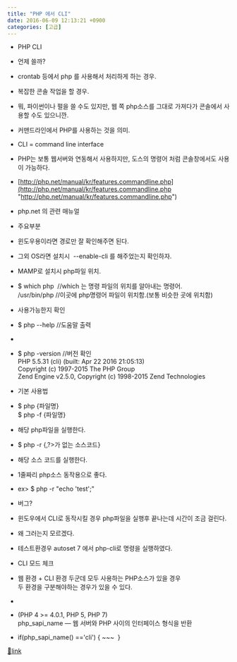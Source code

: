 ```yaml
---
title: "PHP 에서 CLI"
date: 2016-06-09 12:13:21 +0900
categories: [고급]
---
```


- PHP CLI
- 언제 쓸까?
- crontab 등에서 php 를 사용해서 처리하게 하는 경우.
- 복잡한 콘솔 작업을 할 경우.
- 뭐, 파이썬이나 펄을 쓸 수도 있지만, 웹 쪽 php소스를 그대로 가져다가 콘솔에서 사용할 수도 있으니깐.


- 커맨드라인에서 PHP를 사용하는 것을 의미.
- CLI = command line interface
- PHP는 보통 웹서버와 연동해서 사용하지만, 도스의 명령어 처럼 콘솔창에서도 사용이 가능하다.

- [http://php.net/manual/kr/features.commandline.php](http://php.net/manual/kr/features.commandline.php "http://php.net/manual/kr/features.commandline.php")
- php.net 의 관련 매뉴얼
- 주요부분 
- 윈도우용이라면 경로만 잘 확인해주면 된다.
- 그외 OS라면 설치시  --enable-cli 를 해주었는지 확인하자.
- MAMP로 설치시 php파일 위치.
- $ which php  //which 는 명령 파일의 위치를 알아내는 명령어.  
/usr/bin/php //이곳에 php명령어 파일이 위치함.(보통 비슷한 곳에 위치함)




- 사용가능한지 확인
- $ php --help //도움말 출력
- 
- $ php -version //버전 확인  
PHP 5.5.31 (cli) (built: Apr 22 2016 21:05:13)  
Copyright (c) 1997-2015 The PHP Group  
Zend Engine v2.5.0, Copyright (c) 1998-2015 Zend Technologies

- 기본 사용법
- $ php {파일명}   
$ php -f {파일명} 
- 해당 php파일을 실행한다.

- $ php -r {,?>가 없는 소스코드}
- 해당 소스 코드를 실행한다.
- 1줄짜리 php소스 동작용으로 좋다.
- ex> $ php -r "echo 'test';"


- 버그?
- 윈도우에서 CLI로 동작시킬 경우 php파일을 실행후 끝나는데 시간이 조금 걸린다.
- 왜 그러는지 모르겠다.
- 테스트환경우 autoset 7 에서 php-cli로 명령을 실행하였다.


- CLI 모드 체크
- 웹 환경 + CLI 환경 두군데 모두 사용하는 PHP소스가 있을 경우  
두 환경을 구분해야하는 경우가 있을 수 있다.
- 
- (PHP 4 >= 4.0.1, PHP 5, PHP 7)  
php_sapi_name — 웹 서버와 PHP 사이의 인터페이스 형식을 반환
- if(php_sapi_name() =='cli') { ~~~  }






[🔗link](http://www.mins01.com/mh/tech/read/998)